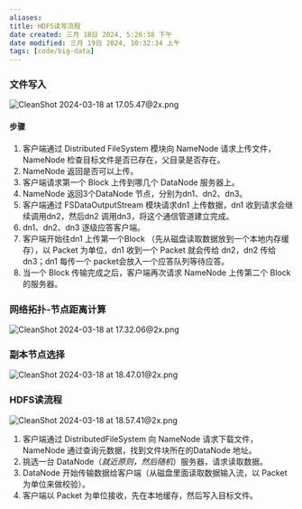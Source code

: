 ```yaml
---
aliases: 
title: HDFS读写流程
date created: 三月 18日 2024, 5:26:38 下午
date modified: 三月 19日 2024, 10:32:34 上午
tags: [code/big-data]
---
```

### 文件写入
![CleanShot 2024-03-18 at 17.05.47@2x.png](https://typora-tes.oss-cn-shanghai.aliyuncs.com/picgo/CleanShot%202024-03-18%20at%2017.05.47%402x.png)
#### 步骤
1. 客户端通过 Distributed FileSystem 模块向 NameNode 请求上传文件，NameNode 检查目标文件是否已存在，父目录是否存在。
2. NameNode 返回是否可以上传。
3. 客户端请求第一个 Block 上传到哪几个 DataNode 服务器上。
4. NameNode 返回3个DataNode 节点，分别为dn1、dn2、dn3。
5. 客户端通过 FSDataOutputStream 模块请求dn1 上传数据，dn1 收到请求会继续调用dn2，然后dn2 调用dn3，将这个通信管道建立完成。
6. dn1、dn2、dn3 逐级应答客户端。
7. 客户端开始往dn1 上传第一个Block （先从磁盘读取数据放到一个本地内存缓存），以 Packet 为单位，dn1 收到一个 Packet 就会传给 dn2，dn2 传给 dn3；dn1 每传一个 packet会放入一个应答队列等待应答。
8. 当一个 Block 传输完成之后，客户端再次请求 NameNode 上传第二个 Block 的服务器。

### 网络拓扑-节点距离计算
![CleanShot 2024-03-18 at 17.32.06@2x.png](https://typora-tes.oss-cn-shanghai.aliyuncs.com/picgo/CleanShot%202024-03-18%20at%2017.32.06%402x.png)

### 副本节点选择
![CleanShot 2024-03-18 at 18.47.01@2x.png](https://typora-tes.oss-cn-shanghai.aliyuncs.com/picgo/CleanShot%202024-03-18%20at%2018.47.01%402x.png)
### HDFS读流程
![CleanShot 2024-03-18 at 18.57.41@2x.png](https://typora-tes.oss-cn-shanghai.aliyuncs.com/picgo/CleanShot%202024-03-18%20at%2018.57.41%402x.png)
1. 客户端通过 DistributedFileSystem 向 NameNode 请求下载文件，NameNode 通过查询元数据，找到文件块所在的DataNode 地址。
2. 挑选一台 DataNode（*就近原则，然后随机*）服务器，请求读取数据。
3. DataNode 开始传输数据给客户端（从磁盘里面读取数据输入流，以 Packet 为单位来做校验）。
4. 客户端以 Packet 为单位接收，先在本地缓存，然后写入目标文件。